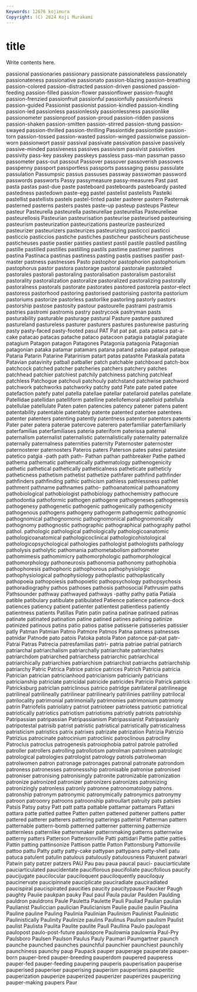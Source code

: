 ```yaml
---
Keywords: 12676 kojimura
Copyright: (C) 2024 Koji Murakami
---
```


# title

Write contents here.



passional passionaries passionary passionate passionateless passionately passionateness
passionative passionato passion-blazing passion-breathing passion-colored passion-distracted passion-driven passioned passion-feeding passion-filled
passion-flower passionflower passion-fraught passion-frenzied passionfruit passionful passionfully passionfulness passion-guided Passionist
passionist passion-kindled passion-kindling passion-led passionless passionlessly passionlessness passionlike passionometer passionproof
passion-proud passion-ridden passions passion-shaken passion-smitten passion-stirred passion-stung passion-swayed passion-thrilled passion-thrilling
Passiontide passiontide passion-torn passion-tossed passion-wasted passion-winged passionwise passion-worn passionwort passir
passival passivate passivation passive passively passive-minded passiveness passives passivism passivist
passivities passivity pass-key passkey passkeys passless pass-man passman passo passometer
pass-out passout Passover passover passoverish passovers passpenny passport passportless passports
passsaging passu passulate passulation Passumpsic passus passuses passway passwoman password
passwords passworts Passy passymeasure passy-measures Past past pasta pastas past-due
paste pasteboard pasteboards pasteboardy pasted pastedness pastedown paste-egg pastel pastelist
pastelists Pastelki pastellist pastellists pastels pastel-tinted paster pasterer pastern Pasternak
pasterned pasterns pasters pastes paste-up pasteup pasteups Pasteur pasteur Pasteurella
pasteurella pasteurellae pasteurellas Pasteurelleae pasteurellosis Pasteurian pasteurisation pasteurise pasteurised pasteurising
pasteurism pasteurization pasteurizations pasteurize pasteurized pasteurizer pasteurizers pasteurizes pasteurizing pasticcci
pasticci pasticcio pasticcios pastiche pastiches pasticheur pasticheurs pasticheuse pasticheuses pastie
pastier pasties pastiest pastil pastile pastiled pastiling pastille pastilled pastilles
pastilling pastils pastime pastimer pastimes pastina Pastinaca pastinas pastiness pasting
pastis pastises pastler past-master pastness pastnesses Pasto pastophor pastophorion pastophorium
pastophorus pastor pastora pastorage pastoral pastorale pastoraled pastorales pastorali pastoraling
pastoralisation pastoralism pastoralist pastorality pastoralization pastoralize pastoralized pastoralizing pastorally pastoralness
pastorals pastorate pastorates pastored pastorela pastor-elect pastoress pastorhood pastoring pastorised
pastorising pastorita pastorium pastoriums pastorize pastorless pastorlike pastorling pastorly pastors
pastorship pastose pastosity pastour pastourelle pastrami pastramis pastries pastromi pastromis
pastry pastrycook pastryman pasts pasturability pasturable pasturage pastural Pasture pasture
pastured pastureland pastureless pasturer pasturers pastures pasturewise pasturing pasty pasty-faced
pasty-footed pasul PAT Pat pat pat. pata pataca pat-a-cake patacao
patacas patache pataco patacoon patagia patagial patagiate patagium Patagon patagon
Patagones Patagonia patagonia Patagonian patagonian pataka patamar patamars patana patand
patao patapat pataque Pataria Patarin Patarine Patarinism patart patas patashte
Pataskala patata Patavian patavinity patball patballer patch patchable patchboard patch-box
patchcock patched patcher patcheries patchers patchery patches patchhead patchier patchiest
patchily patchiness patching patchleaf patchless Patchogue patchouli patchouly patchstand patchwise
patchword patchwork patchworks patchworky patchy patd Pate pate pated patee
patefaction patefy patel patella patellae patellar patellaroid patellas patellate Patellidae
patellidan patelliform patelline patellofemoral patelloid patellula patellulae patellulate Paten paten
patencies patency patener patens patent patentability patentable patentably patente patented
patentee patentees patenter patenters patenting patently patentness patentor patentors patents
Pater pater patera paterae patercove paterero paterfamiliar paterfamiliarly paterfamilias paterfamiliases
pateria pateriform paterissa paternal paternalism paternalist paternalistic paternalistically paternality paternalize
paternally paternalness paternities paternity Paternoster paternoster paternosterer paternosters Pateros paters
Paterson pates patesi patesiate patetico patgia -path path path- Pathan
pathan pathbreaker Pathe pathed pathema pathematic pathematically pathematology pathenogenicity pathetic
pathetical pathetically patheticalness patheticate patheticly patheticness pathetism pathetist pathetize pathfarer
pathfind pathfinder pathfinders pathfinding pathic pathicism pathless pathlessness pathlet pathment
pathname pathnames patho- pathoanatomical pathoanatomy pathobiological pathobiologist pathobiology pathochemistry pathocure
pathodontia pathoformic pathogen pathogene pathogeneses pathogenesis pathogenesy pathogenetic pathogenic pathogenically
pathogenicity pathogenous pathogens pathogeny pathogerm pathogermic pathognomic pathognomical pathognomonic pathognomonical
pathognomonically pathognomy pathognostic pathographic pathographical pathography pathol pathol. pathologic pathological
pathologically pathologicoanatomic pathologicoanatomical pathologicoclinical pathologicohistological pathologicopsychological pathologies pathologist pathologists pathology
patholysis patholytic pathomania pathometabolism pathometer pathomimesis pathomimicry pathomorphologic pathomorphological pathomorphology
pathoneurosis pathonomia pathonomy pathophobia pathophoresis pathophoric pathophorous pathophysiologic pathophysiological pathophysiology
pathoplastic pathoplastically pathopoeia pathopoiesis pathopoietic pathopsychology pathopsychosis pathoradiography pathos pathoses
pathosis pathosocial Pathrusim paths Pathsounder pathway pathwayed pathways -pathy pathy
patia Patiala patible patibulary patibulate patibulated Patience patience patience-dock patiences
patiency patient patienter patientest patientless patiently patientness patients Patillas Patin
patin patina patinae patinaed patinas patinate patinated patination patine patined
patines patining patinize patinized patinous patins patio patios patise patisserie
patisseries patissier patly Patman Patmian Patmo Patmore Patmos Patna patness
patnesses patnidar Patnode pato patois Patoka patola Paton patonce pat-pat
patr- Patrai Patras Patrecia patresfamilias patri- patria patriae patrial patriarch
patriarchal patriarchalism patriarchally patriarchate patriarchates patriarchdom patriarched patriarchess patriarchic patriarchical
patriarchically patriarchies patriarchism patriarchist patriarchs patriarchship patriarchy Patric Patrica Patrice
patrice patrices Patrich Patricia patricia Patrician patrician patricianhood patricianism patricianly
patricians patricianship patriciate patricidal patricide patricides Patricio Patrick patrick Patricksburg
patriclan patriclinous patrico patridge patrilateral patrilineage patrilineal patrilineally patrilinear patrilinearly
patrilinies patriliny patrilocal patrilocality patrimonial patrimonially patrimonies patrimonium patrimony patrin
Patriofelis patriolatry patriot patrioteer patriotess patriotic patriotical patriotically patriotics patriotism
patriotisms patriotly patriots patriotship Patripassian patripassian Patripassianism Patripassianist Patripassianly patripotestal
patrisib patrist patristic patristical patristically patristicalness patristicism patristics patrix patrixes
patrizate patrization Patrizia Patrizio Patrizius patrocinate patrocinium patroclinic patroclinous patrocliny
Patroclus patroclus patrogenesis patroiophobia patrol patrole patrolled patroller patrollers patrolling
patrollotism patrolman patrolmen patrologic patrological patrologies patrologist patrology patrols patrolwoman
patrolwomen patron patronage patronages patronal patronate patrondom patroness patronesses patronessship
patronisable patronise patronised patroniser patronising patronisingly patronite patronizable patronization patronize
patronized patronizer patronizers patronizes patronizing patronizingly patronless patronly patronne patronomatology
patrons patronship patronym patronymic patronymically patronymics patronymy patroon patroonry patroons
patroonship patroullart patruity pats patsies Patsis Patsy patsy Patt patt
patta pattable pattamar pattamars Pattani pattara patte patted pattee Patten
patten pattened pattener pattens patter pattered patterer patterers pattering patterings
patterist Patterman pattern patternable pattern-bomb patterned patterner patterning patternize patternless
patternlike patternmaker patternmaking patterns patternwise patterny patters Patterson Pattersonville Patti
pattidari Pattie pattie patties Pattin patting pattinsonize Pattison pattle Patton
Pattonsburg Pattonville pattoo pattu Patty patty patty-cake pattypan pattypans patty-shell
patu patuca patulent patulin patulous patulously patulousness Patuxent patwari Patwin
paty patzer patzers PAU Pau pau paua paucal pauci- pauciarticulate
pauciarticulated paucidentate pauciflorous paucifoliate paucifolious paucify paucijugate paucilocular pauciloquent pauciloquently
pauciloquy paucinervate paucipinnate pauciplicate pauciradiate pauciradiated paucispiral paucispirated paucities paucity
paucitypause Paucker Paugh paughty Pauiie paukpan pauky Paul paul Paula
paular Paulden Paulding pauldron pauldrons Paule Pauletta Paulette Pauli Pauliad
Paulian paulian Paulianist Pauliccian paulician Paulicianism Paulie paulie paulin Paulina
Pauline pauline Pauling Paulinia Paulinian Paulinism Paulinist Paulinistic Paulinistically Paulinity
Paulinize paulins Paulinus Paulism paulism Paulist paulist Paulista Paulita Paulite
paulite Paull Paullina Paulo paulopast paulopost paulo-post-future paulospore Paulownia paulownia
Paul-Pry Paulsboro Paulsen Paulson Paulus Pauly Paumari Paumgartner paunch paunche
paunched paunches paunchful paunchier paunchiest paunchily paunchiness paunchy paup Paupack
pauper pauperage pauperate pauper-born pauper-bred pauper-breeding pauperdom paupered pauperess pauper-fed
pauper-feeding paupering pauperis pauperisation pauperise pauperised pauperiser pauperising pauperism pauperisms
pauperitic pauperization pauperize pauperized pauperizer pauperizes pauperizing pauper-making paupers Paur

